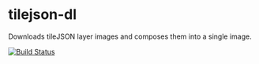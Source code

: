 tilejson-dl
===========

Downloads tileJSON layer images and composes them into a single image.

[![Build Status](https://travis-ci.org/else/tilejson-dl.svg?branch=master)](https://travis-ci.org/else/tilejson-dl)
